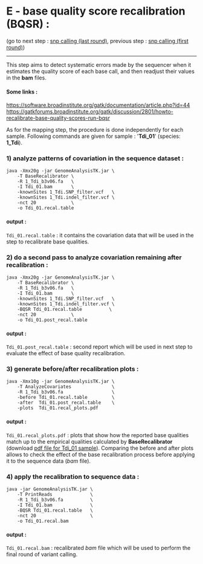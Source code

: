
# E - base quality score recalibration (BQSR) :

(go to next step : [snp calling (last round)](../F_snp_calling_round1), previous step : [snp calling (first round)](../D_snp_calling_round0))

---------

This step aims to detect systematic errors made by the sequencer when it estimates the quality score of each base call,
and then readjust their values in the **bam** files.

#### Some links :
https://software.broadinstitute.org/gatk/documentation/article.php?id=44
https://gatkforums.broadinstitute.org/gatk/discussion/2801/howto-recalibrate-base-quality-scores-run-bqsr

As for the mapping step, the procedure is done independently for each sample. 
Following commands are given for sample : '**Tdi_01**' (species: **1_Tdi**).


### 1) analyze patterns of covariation in the sequence dataset :

````
java -Xmx20g -jar GenomeAnalysisTK.jar \
    -T BaseRecalibrator \
    -R 1_Tdi_b3v06.fa   \
    -I Tdi_01.bam       \
    -knownSites 1_Tdi.SNP_filter.vcf   \
    -knownSites 1_Tdi.indel_filter.vcf \
    -nct 20             \
    -o Tdi_01.recal.table
````
#### output :
`Tdi_01.recal.table` : it contains the covariation data that will be used in the step to recalibrate base qualities.



### 2) do a second pass to analyze covariation remaining after recalibration :


````
java -Xmx20g -jar GenomeAnalysisTK.jar \
    -T BaseRecalibrator \
    -R 1_Tdi_b3v06.fa   \
    -I Tdi_01.bam       \
    -knownSites 1_Tdi.SNP_filter.vcf   \
    -knownSites 1_Tdi.indel_filter.vcf \
    -BQSR Tdi_01.recal.table          \
    -nct 20             \
    -o Tdi_01.post_recal.table
````
#### output :
`Tdi_01.post_recal.table` : second report which will be used in next step to evaluate the effect of base quality recalibration.



### 3) generate before/after recalibration plots :


````
java -Xmx10g -jar GenomeAnalysisTK.jar \
    -T AnalyzeCovariates               \
    -R 1_Tdi_b3v06.fa                  \
    -before Tdi_01.recal.table         \
    -after  Tdi_01.post_recal.table    \
    -plots  Tdi_01.recal_plots.pdf
````
#### output :
`Tdi_01.recal_plots.pdf` : plots that show how the reported base qualities match up to the empirical qualities 
calculated by **BaseRecalibrator** (download [pdf file for Tdi_01 sample](Tbi_01.recal_plots.pdf)). Comparing the before and after plots allows to check the effect of the base recalibration process before applying it to the sequence data (*bam* file).



### 4) apply the recalibration to sequence data :

````
java -jar GenomeAnalysisTK.jar \
    -T PrintReads              \
    -R 1_Tdi_b3v06.fa          \
    -I Tdi_01.bam              \
    -BQSR Tdi_01.recal.table   \
    -nct 20                    \
    -o Tdi_01.recal.bam
````
#### output :
`Tdi_01.recal.bam` : recalibrated *bam* file which will be used to perform the final round of variant calling.



